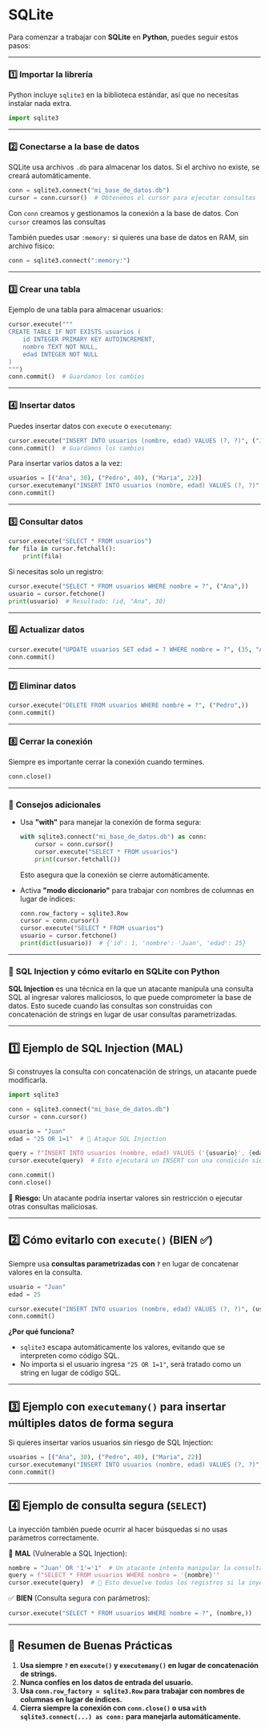 # SQLite

Para comenzar a trabajar con **SQLite** en **Python**, puedes seguir estos pasos:

---

### 1️⃣ **Importar la librería**

Python incluye `sqlite3` en la biblioteca estándar, así que no necesitas instalar nada extra.

```python
import sqlite3

```

---

### 2️⃣ **Conectarse a la base de datos**

SQLite usa archivos `.db` para almacenar los datos. Si el archivo no existe, se creará automáticamente.

```python
conn = sqlite3.connect("mi_base_de_datos.db")
cursor = conn.cursor()  # Obtenemos el cursor para ejecutar consultas

```

Con `conn` creamos y gestionamos la conexión a la base de datos. Con `cursor` creamos las consultas

También puedes usar `:memory:` si quieres una base de datos en RAM, sin archivo físico:

```python
conn = sqlite3.connect(":memory:")

```

---

### 3️⃣ **Crear una tabla**

Ejemplo de una tabla para almacenar usuarios:

```python
cursor.execute("""
CREATE TABLE IF NOT EXISTS usuarios (
    id INTEGER PRIMARY KEY AUTOINCREMENT,
    nombre TEXT NOT NULL,
    edad INTEGER NOT NULL
)
""")
conn.commit()  # Guardamos los cambios

```

---

### 4️⃣ **Insertar datos**

Puedes insertar datos con `execute` o `executemany`:

```python
cursor.execute("INSERT INTO usuarios (nombre, edad) VALUES (?, ?)", ("Juan", 25))
conn.commit()  # Guardamos los cambios

```

Para insertar varios datos a la vez:

```python
usuarios = [("Ana", 30), ("Pedro", 40), ("Maria", 22)]
cursor.executemany("INSERT INTO usuarios (nombre, edad) VALUES (?, ?)", usuarios)
conn.commit()

```

---

### 5️⃣ **Consultar datos**

```python
cursor.execute("SELECT * FROM usuarios")
for fila in cursor.fetchall():
    print(fila)

```

Si necesitas solo un registro:

```python
cursor.execute("SELECT * FROM usuarios WHERE nombre = ?", ("Ana",))
usuario = cursor.fetchone()
print(usuario)  # Resultado: (id, "Ana", 30)

```

---

### 6️⃣ **Actualizar datos**

```python
cursor.execute("UPDATE usuarios SET edad = ? WHERE nombre = ?", (35, "Ana"))
conn.commit()

```

---

### 7️⃣ **Eliminar datos**

```python
cursor.execute("DELETE FROM usuarios WHERE nombre = ?", ("Pedro",))
conn.commit()

```

---

### 8️⃣ **Cerrar la conexión**

Siempre es importante cerrar la conexión cuando termines.

```python
conn.close()

```

---

### 📝 **Consejos adicionales**

- Usa **"with"** para manejar la conexión de forma segura:
    
    ```python
    with sqlite3.connect("mi_base_de_datos.db") as conn:
        cursor = conn.cursor()
        cursor.execute("SELECT * FROM usuarios")
        print(cursor.fetchall())
    
    ```
    
    Esto asegura que la conexión se cierre automáticamente.
    
- Activa **"modo diccionario"** para trabajar con nombres de columnas en lugar de índices:
    
    ```python
    conn.row_factory = sqlite3.Row
    cursor = conn.cursor()
    cursor.execute("SELECT * FROM usuarios")
    usuario = cursor.fetchone()
    print(dict(usuario))  # {'id': 1, 'nombre': 'Juan', 'edad': 25}
    
    ```
    

---

### 🚨 **SQL Injection y cómo evitarlo en SQLite con Python**

**SQL Injection** es una técnica en la que un atacante manipula una consulta SQL al ingresar valores maliciosos, lo que puede comprometer la base de datos. Esto sucede cuando las consultas son construidas con concatenación de strings en lugar de usar consultas parametrizadas.

---

## 1️⃣ **Ejemplo de SQL Injection (MAL)**

Si construyes la consulta con concatenación de strings, un atacante puede modificarla.

```python
import sqlite3

conn = sqlite3.connect("mi_base_de_datos.db")
cursor = conn.cursor()

usuario = "Juan"
edad = "25 OR 1=1"  # 🚨 Ataque SQL Injection

query = f"INSERT INTO usuarios (nombre, edad) VALUES ('{usuario}', {edad})"
cursor.execute(query)  # Esto ejecutará un INSERT con una condición siempre verdadera

conn.commit()
conn.close()

```

🔴 **Riesgo:** Un atacante podría insertar valores sin restricción o ejecutar otras consultas maliciosas.

---

## 2️⃣ **Cómo evitarlo con `execute()` (BIEN ✅)**

Siempre usa **consultas parametrizadas con `?`** en lugar de concatenar valores en la consulta.

```python
usuario = "Juan"
edad = 25

cursor.execute("INSERT INTO usuarios (nombre, edad) VALUES (?, ?)", (usuario, edad))
conn.commit()

```

**¿Por qué funciona?**

- `sqlite3` escapa automáticamente los valores, evitando que se interpreten como código SQL.
- No importa si el usuario ingresa `"25 OR 1=1"`, será tratado como un string en lugar de código SQL.

---

## 3️⃣ **Ejemplo con `executemany()` para insertar múltiples datos de forma segura**

Si quieres insertar varios usuarios sin riesgo de SQL Injection:

```python
usuarios = [("Ana", 30), ("Pedro", 40), ("Maria", 22)]
cursor.executemany("INSERT INTO usuarios (nombre, edad) VALUES (?, ?)", usuarios)
conn.commit()

```

---

## 4️⃣ **Ejemplo de consulta segura (`SELECT`)**

La inyección también puede ocurrir al hacer búsquedas si no usas parámetros correctamente.

🚨 **MAL** (Vulnerable a SQL Injection):

```python
nombre = "Juan' OR '1'='1"  # Un atacante intenta manipular la consulta
query = f"SELECT * FROM usuarios WHERE nombre = '{nombre}'"
cursor.execute(query)  # 🚨 Esto devuelve todos los registros si la inyección funciona

```

✅ **BIEN** (Consulta segura con parámetros):

```python
cursor.execute("SELECT * FROM usuarios WHERE nombre = ?", (nombre,))

```

---

## 🚀 **Resumen de Buenas Prácticas**

1. **Usa siempre `?` en `execute()` y `executemany()` en lugar de concatenación de strings.**
2. **Nunca confíes en los datos de entrada del usuario.**
3. **Usa `conn.row_factory = sqlite3.Row` para trabajar con nombres de columnas en lugar de índices.**
4. **Cierra siempre la conexión con `conn.close()` o usa `with sqlite3.connect(...) as conn:` para manejarla automáticamente.**